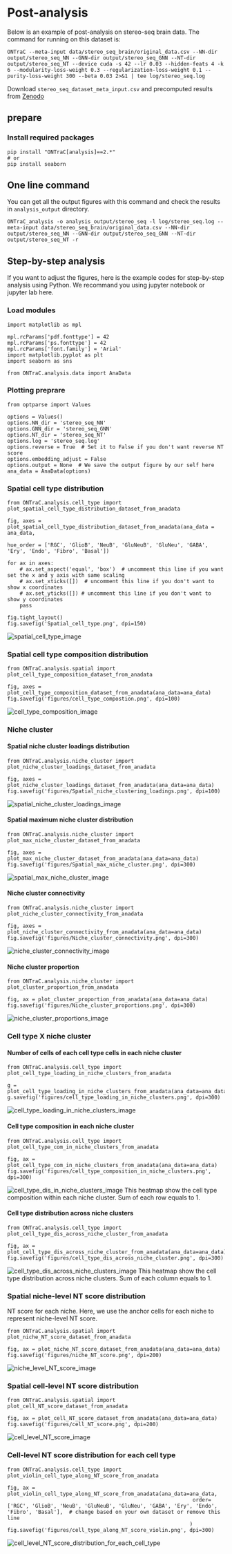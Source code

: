 # Post-analysis

Below is an example of post-analysis on stereo-seq brain data.
The command for running on this dataset is:

```{sh}
ONTraC --meta-input data/stereo_seq_brain/original_data.csv --NN-dir output/stereo_seq_NN --GNN-dir output/stereo_seq_GNN --NT-dir output/stereo_seq_NT --device cuda -s 42 --lr 0.03 --hidden-feats 4 -k 6 --modularity-loss-weight 0.3 --regularization-loss-weight 0.1 --purity-loss-weight 300 --beta 0.03 2>&1 | tee log/stereo_seq.log
```

Download `stereo_seq_dataset_meta_input.csv` and precomputed results from [Zenodo](https://zenodo.org/records/XXXXXX)

## prepare

### Install required packages

```{sh}
pip install "ONTraC[analysis]==2.*"
# or
pip install seaborn
```

## One line command

You can get all the output figures with this command and check the results in `analysis_output` directory.

```{sh}
ONTraC_analysis -o analysis_output/stereo_seq -l log/stereo_seq.log --meta-input data/stereo_seq_brain/original_data.csv --NN-dir output/stereo_seq_NN --GNN-dir output/stereo_seq_GNN --NT-dir output/stereo_seq_NT -r
```

## Step-by-step analysis

If you want to adjust the figures, here is the example codes for step-by-step analysis using Python.
We recommand you using jupyter notebook or jupyter lab here.

### Load modules

```{python}
import matplotlib as mpl

mpl.rcParams['pdf.fonttype'] = 42
mpl.rcParams['ps.fonttype'] = 42
mpl.rcParams['font.family'] = 'Arial'
import matplotlib.pyplot as plt
import seaborn as sns

from ONTraC.analysis.data import AnaData
```

### Plotting preprare

```{python}
from optparse import Values

options = Values()
options.NN_dir = 'stereo_seq_NN'
options.GNN_dir = 'stereo_seq_GNN'
options.NT_dir = 'stereo_seq_NT'
options.log = 'stereo_seq.log'
options.reverse = True  # Set it to False if you don't want reverse NT score
options.embedding_adjust = False
options.output = None  # We save the output figure by our self here
ana_data = AnaData(options)
```

### Spatial cell type distribution

```{python}
from ONTraC.analysis.cell_type import plot_spatial_cell_type_distribution_dataset_from_anadata

fig, axes = plot_spatial_cell_type_distribution_dataset_from_anadata(ana_data = ana_data,
                                                                     hue_order = ['RGC', 'GlioB', 'NeuB', 'GluNeuB', 'GluNeu', 'GABA', 'Ery', 'Endo', 'Fibro', 'Basal'])

for ax in axes:
    # ax.set_aspect('equal', 'box')  # uncomment this line if you want set the x and y axis with same scaling
    # ax.set_xticks([])  # uncomment this line if you don't want to show x coordinates
    # ax.set_yticks([]) # uncomment this line if you don't want to show y coordinates
    pass

fig.tight_layout()
fig.savefig('Spatial_cell_type.png', dpi=150)
```

![spatial_cell_type_image](../docs/source/_static/images/tutorials/post_analysis/Spatial_cell_type.png)

### Spatial cell type composition distribution

```{python}
from ONTraC.analysis.spatial import plot_cell_type_composition_dataset_from_anadata

fig, axes = plot_cell_type_composition_dataset_from_anadata(ana_data=ana_data)
fig.savefig('figures/cell_type_compostion.png', dpi=100)
```

![cell_type_composition_image](../docs/source/_static/images/tutorials/post_analysis/cell_type_composition.png)

### Niche cluster

#### Spatial niche cluster loadings distribution

```{python}
from ONTraC.analysis.niche_cluster import plot_niche_cluster_loadings_dataset_from_anadata

fig, axes = plot_niche_cluster_loadings_dataset_from_anadata(ana_data=ana_data)
fig.savefig('figures/Spatial_niche_clustering_loadings.png', dpi=100)
```

![spatial_niche_cluster_loadings_image](../docs/source/_static/images/tutorials/post_analysis/Spatial_niche_clustering_loadings.png)

#### Spatial maximum niche cluster distribution

```{python}
from ONTraC.analysis.niche_cluster import plot_max_niche_cluster_dataset_from_anadata

fig, axes = plot_max_niche_cluster_dataset_from_anadata(ana_data=ana_data)
fig.savefig('figures/Spatial_max_niche_cluster.png', dpi=300)
```

![spatial_max_niche_cluster_image](../docs/source/_static/images/tutorials/post_analysis/Spatial_max_niche_cluster.png)

#### Niche cluster connectivity

```{python}
from ONTraC.analysis.niche_cluster import plot_niche_cluster_connectivity_from_anadata

fig, axes = plot_niche_cluster_connectivity_from_anadata(ana_data=ana_data)
fig.savefig('figures/Niche_cluster_connectivity.png', dpi=300)
```

![niche_cluster_connectivity_image](../docs/source/_static/images/tutorials/post_analysis/Niche_cluster_connectivity.png)

#### Niche cluster proportion

```{python}
from ONTraC.analysis.niche_cluster import plot_cluster_proportion_from_anadata

fig, ax = plot_cluster_proportion_from_anadata(ana_data=ana_data)
fig.savefig('figures/Niche_cluster_proportions.png', dpi=300)
```

![niche_cluster_proportions_image](../docs/source/_static/images/tutorials/post_analysis/Niche_cluster_proportions.png)

### Cell type X niche cluster

#### Number of cells of each cell type cells in each niche cluster

```{python}
from ONTraC.analysis.cell_type import plot_cell_type_loading_in_niche_clusters_from_anadata

g = plot_cell_type_loading_in_niche_clusters_from_anadata(ana_data=ana_data)
g.savefig('figures/cell_type_loading_in_niche_clusters.png', dpi=300)
```

![cell_type_loading_in_niche_clusters_image](../docs/source/_static/images/tutorials/post_analysis/cell_type_loading_in_niche_clusters.png)

#### Cell type composition in each niche cluster

```{python}
from ONTraC.analysis.cell_type import plot_cell_type_com_in_niche_clusters_from_anadata

fig, ax = plot_cell_type_com_in_niche_clusters_from_anadata(ana_data=ana_data)
fig.savefig('figures/cell_type_composition_in_niche_clusters.png', dpi=300)
```

![cell_type_dis_in_niche_clusters_image](../docs/source/_static/images/tutorials/post_analysis/cell_type_dis_in_niche_clusters.png)
This heatmap show the cell type composition within each niche cluster. Sum of each row equals to 1.

#### Cell type distribution across niche clusters

```{python}
from ONTraC.analysis.cell_type import plot_cell_type_dis_across_niche_cluster_from_anadata

fig, ax = plot_cell_type_dis_across_niche_cluster_from_anadata(ana_data=ana_data)
fig.savefig('figures/cell_type_dis_across_niche_cluster.png', dpi=300)
```

![cell_type_dis_across_niche_clusters_image](../docs/source/_static/images/tutorials/post_analysis/cell_type_dis_across_niche_clusters.png)
This heatmap show the cell type distribution across niche clusters. Sum of each column equals to 1.

### Spatial niche-level NT score distribution

NT score for each niche. Here, we use the anchor cells for each niche to represent niche-level NT score.

```{python}
from ONTraC.analysis.spatial import plot_niche_NT_score_dataset_from_anadata

fig, ax = plot_niche_NT_score_dataset_from_anadata(ana_data=ana_data)
fig.savefig('figures/niche_NT_score.png', dpi=200)
```

![niche_level_NT_score_image](../docs/source/_static/images/tutorials/post_analysis/niche_NT_score.png)

### Spatial cell-level NT score distribution

```{python}
from ONTraC.analysis.spatial import plot_cell_NT_score_dataset_from_anadata

fig, ax = plot_cell_NT_score_dataset_from_anadata(ana_data=ana_data)
fig.savefig('figures/cell_NT_score.png', dpi=200)
```

![cell_level_NT_score_image](../docs/source/_static/images/tutorials/post_analysis/cell_NT_score.png)

### Cell-level NT score distribution for each cell type

```{python}
from ONTraC.analysis.cell_type import plot_violin_cell_type_along_NT_score_from_anadata

fig, ax = plot_violin_cell_type_along_NT_score_from_anadata(ana_data=ana_data,
                                                            order=['RGC', 'GlioB', 'NeuB', 'GluNeuB', 'GluNeu', 'GABA', 'Ery', 'Endo', 'Fibro', 'Basal'],  # change based on your own dataset or remove this line
                                                           )
fig.savefig('figures/cell_type_along_NT_score_violin.png', dpi=300)
```

![cell_level_NT_score_distribution_for_each_cell_type](../docs/source/_static/images/tutorials/post_analysis/cell_type_along_NT_score_violin.png)
